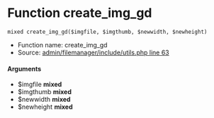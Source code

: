 Function create_img_gd
===========================





    mixed create_img_gd($imgfile, $imgthumb, $newwidth, $newheight)

* Function name: create_img_gd
* Source: [admin/filemanager/include/utils.php line 63](https://github.com/PrestaShop/PrestaShop/blob/1.6.1.1/admin/filemanager/include/utils.php#L63)

#### Arguments
* $imgfile **mixed**
* $imgthumb **mixed**
* $newwidth **mixed**
* $newheight **mixed**

